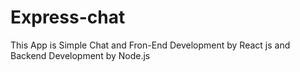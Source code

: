 # Express-chat
This App is Simple Chat and Fron-End Development by React js  and Backend Development by Node.js
